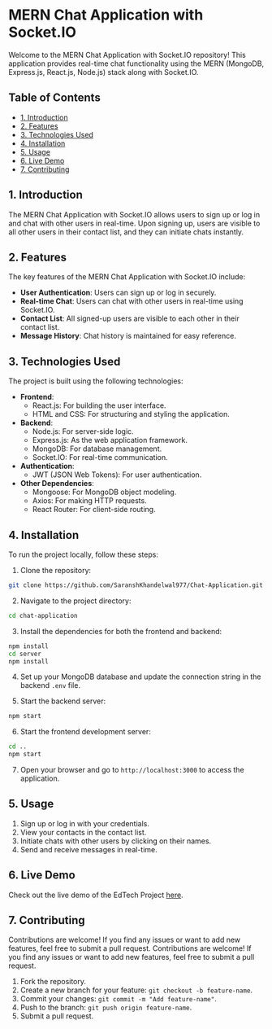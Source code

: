 # MERN Chat Application with Socket.IO

Welcome to the MERN Chat Application with Socket.IO repository! This application provides real-time chat functionality using the MERN (MongoDB, Express.js, React.js, Node.js) stack along with Socket.IO.

## Table of Contents

- [1. Introduction](#1-introduction)
- [2. Features](#2-features)
- [3. Technologies Used](#3-technologies-used)
- [4. Installation](#4-installation)
- [5. Usage](#5-usage)
- [6. Live Demo](#6-live-demo)
- [7. Contributing](#7-contributing)

## 1. Introduction

The MERN Chat Application with Socket.IO allows users to sign up or log in and chat with other users in real-time. Upon signing up, users are visible to all other users in their contact list, and they can initiate chats instantly.

## 2. Features

The key features of the MERN Chat Application with Socket.IO include:

- **User Authentication**: Users can sign up or log in securely.
- **Real-time Chat**: Users can chat with other users in real-time using Socket.IO.
- **Contact List**: All signed-up users are visible to each other in their contact list.
- **Message History**: Chat history is maintained for easy reference.

## 3. Technologies Used

The project is built using the following technologies:

- **Frontend**:
  - React.js: For building the user interface.
  - HTML and CSS: For structuring and styling the application.
- **Backend**:
  - Node.js: For server-side logic.
  - Express.js: As the web application framework.
  - MongoDB: For database management.
  - Socket.IO: For real-time communication.
- **Authentication**:
  - JWT (JSON Web Tokens): For user authentication.
- **Other Dependencies**:
  - Mongoose: For MongoDB object modeling.
  - Axios: For making HTTP requests.
  - React Router: For client-side routing.

## 4. Installation

To run the project locally, follow these steps:

1. Clone the repository:

```bash
git clone https://github.com/SaranshKhandelwal977/Chat-Application.git
```

2. Navigate to the project directory:

```bash
cd chat-application
```

3. Install the dependencies for both the frontend and backend:

```bash
npm install
cd server
npm install
```

4. Set up your MongoDB database and update the connection string in the backend `.env` file.

5. Start the backend server:

```bash
npm start
```

6. Start the frontend development server:

```bash
cd ..
npm start
```

7. Open your browser and go to `http://localhost:3000` to access the application.

## 5. Usage

1. Sign up or log in with your credentials.
2. View your contacts in the contact list.
3. Initiate chats with other users by clicking on their names.
4. Send and receive messages in real-time.

## 6. Live Demo

Check out the live demo of the EdTech Project [here](https://chat-application-iota-ivory.vercel.app/).

## 7. Contributing

Contributions are welcome! If you find any issues or want to add new features, feel free to submit a pull request.
Contributions are welcome! If you find any issues or want to add new features, feel free to submit a pull request.
1. Fork the repository.
2. Create a new branch for your feature: `git checkout -b feature-name`.
3. Commit your changes: `git commit -m "Add feature-name"`.
4. Push to the branch: `git push origin feature-name`.
5. Submit a pull request.

